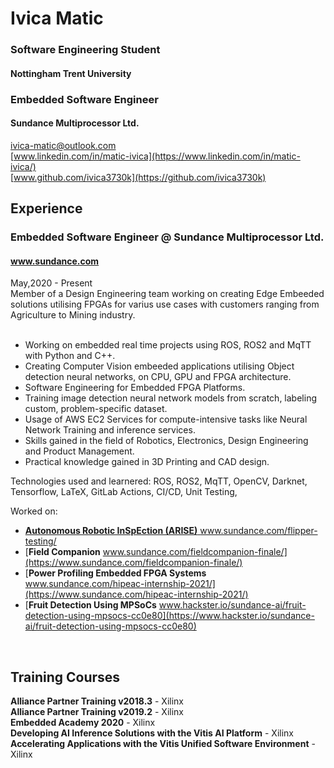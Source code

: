 # Ivica Matic


### Software Engineering Student
#### Nottingham Trent University


### Embedded Software Engineer
#### Sundance Multiprocessor Ltd.

[ivica-matic@outlook.com](mailto://ivica-matic@outlook.com) \
[www.linkedin.com/in/matic-ivica](https://www.linkedin.com/in/matic-ivica/) \
[www.github.com/ivica3730k](https://github.com/ivica3730k)


## Experience

### Embedded Software Engineer @ Sundance Multiprocessor Ltd.
#### www.sundance.com
May,2020 - Present
<br>
Member of a Design Engineering team working on creating Edge Embeeded solutions utilising FPGAs for varius use cases with customers ranging from Agriculture to Mining industry.
<br> 
<br>
- Working on embedded real time projects using ROS, ROS2 and MqTT with Python and C++. 
- Creating Computer Vision embeeded applications utilising Object detection neural networks, on CPU, GPU and FPGA architecture.
- Software Engineering for Embedded FPGA Platforms.
- Training image detection neural network models from scratch, labeling custom, problem-specific dataset.
- Usage of AWS EC2 Services for compute-intensive tasks like Neural Network Training and inference services.
- Skills gained in the field of Robotics, Electronics, Design Engineering and Product Management.
- Practical knowledge gained in 3D Printing and CAD design.

Technologies used and learnered: ROS, ROS2, MqTT, OpenCV, Darknet, Tensorflow, LaTeX, GitLab Actions, CI/CD, Unit Testing, 

Worked on:
- [**Autonomous Robotic InSpEction (ARISE)** www.sundance.com/flipper-testing/
](https://www.sundance.com/flipper-testing/)
- [**Field Companion** www.sundance.com/fieldcompanion-finale/](https://www.sundance.com/fieldcompanion-finale/)
- [**Power Profiling Embedded FPGA Systems** www.sundance.com/hipeac-internship-2021/](https://www.sundance.com/hipeac-internship-2021/)
- [**Fruit Detection Using MPSoCs** www.hackster.io/sundance-ai/fruit-detection-using-mpsocs-cc0e80](https://www.hackster.io/sundance-ai/fruit-detection-using-mpsocs-cc0e80)


<br>


## Training Courses

**Alliance Partner Training v2018.3** - Xilinx <br>
**Alliance Partner Training v2019.2** - Xilinx <br>
**Embedded Academy 2020** - Xilinx <br>
**Developing AI Inference Solutions with the Vitis AI Platform** - Xilinx <br>
**Accelerating Applications with the Vitis Unified Software Environment** - Xilinx <br>
